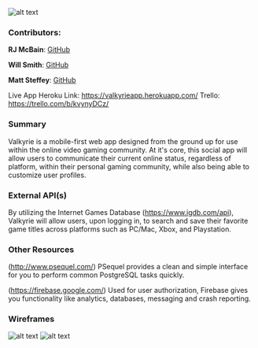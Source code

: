 
![alt text](https://i.imgur.com/AJg0onw.png)

### Contributors: 
**RJ McBain**: [GitHub](https://github.com/rjmcbain)

**Will Smith**: [GitHub](https://github.com/w-smith)

**Matt Steffey**: [GitHub](https://github.com/mattsteffey)

Live App Heroku Link: https://valkyrieapp.herokuapp.com/
Trello: https://trello.com/b/kvynyDCz/

### Summary
Valkyrie is a mobile-first web app designed from the ground up for use within the online video gaming community. At it's core, this social app will allow users to communicate their current online status, regardless of platform, within their personal gaming community, while also being able to customize user profiles.

### External API(s)
By utilizing the Internet Games Database (https://www.igdb.com/api), Valkyrie will allow users, upon logging in, to search and save their favorite game titles across platforms such as PC/Mac, Xbox, and Playstation.

### Other Resources
(http://www.psequel.com/) PSequel provides a clean and simple interface for you to perform common PostgreSQL tasks quickly.

(https://firebase.google.com/) Used for user authorization, Firebase gives you functionality like analytics, databases, messaging and crash reporting.

### Wireframes
![alt text](https://i.imgur.com/TPELAGQ.png)
![alt text](https://i.imgur.com/WOIl3gx.png)
